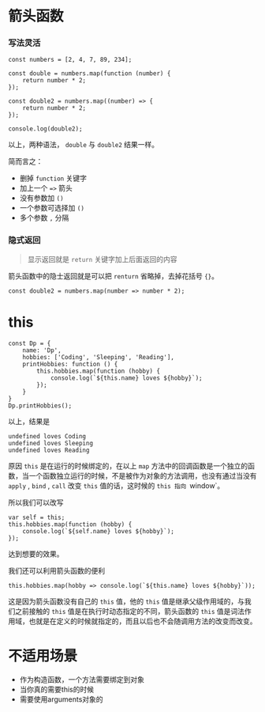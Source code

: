 # 箭头函数

### 写法灵活
```
const numbers = [2, 4, 7, 89, 234];

const double = numbers.map(function (number) {
    return number * 2;
});

const double2 = numbers.map((number) => {
    return number * 2;
});

console.log(double2);
```

以上，两种语法， `double` 与 `double2` 结果一样。

简而言之：
* 删掉 `function` 关键字
* 加上一个 `=>` 箭头
* 没有参数加 `()`
* 一个参数可选择加 `()`
* 多个参数 `,` 分隔

### 隐式返回
> 显示返回就是 `return` 关键字加上后面返回的内容

箭头函数中的隐士返回就是可以把 `renturn` 省略掉，去掉花括号 `{}`。

```
const double2 = numbers.map(number => number * 2);
```

# this

```
const Dp = {
    name: 'Dp',
    hobbies: ['Coding', 'Sleeping', 'Reading'],
    printHobbies: function () {
        this.hobbies.map(function (hobby) {
            console.log(`${this.name} loves ${hobby}`);
        });
    }
}
Dp.printHobbies();
```

以上，结果是
```
undefined loves Coding
undefined loves Sleeping
undefined loves Reading
```

原因 `this` 是在运行的时候绑定的，在以上 `map` 方法中的回调函数是一个独立的函数，当一个函数独立运行的时候，不是被作为对象的方法调用，也没有通过当没有 `apply` , `bind` , `call` 改变 `this` 值的话，这时候的 `this 指向 `window`。

所以我们可以改写
```
var self = this;
this.hobbies.map(function (hobby) {
    console.log(`${self.name} loves ${hobby}`);
});
```
达到想要的效果。

我们还可以利用箭头函数的便利
```
this.hobbies.map(hobby => console.log(`${this.name} loves ${hobby}`));
```
这是因为箭头函数没有自己的 `this` 值，他的 `this` 值是继承父级作用域的，与我们之前接触的 `this` 值是在执行时动态指定的不同，箭头函数的 `this` 值是词法作用域，也就是在定义的时候就指定的，而且以后也不会随调用方法的改变而改变。

# 不适用场景
* 作为构造函数，一个方法需要绑定到对象
* 当你真的需要this的时候
* 需要使用arguments对象的